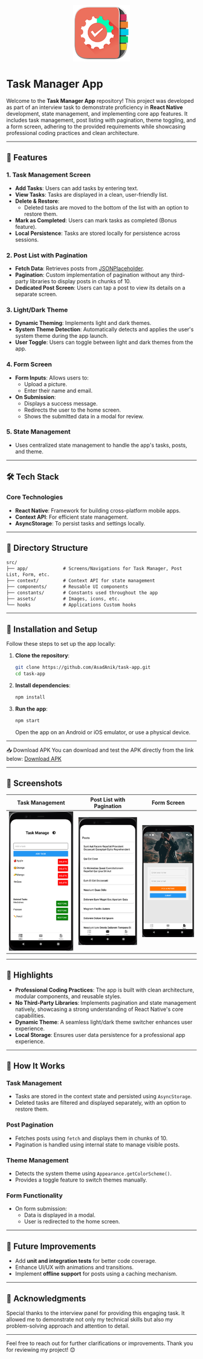 <p align="center">
  <img src="assets/images/icon.png" width="150" height="150" alt="Task Manager Icon"/>
</p>

# Task Manager App

Welcome to the **Task Manager App** repository! This project was developed as part of an interview task to demonstrate proficiency in **React Native** development, state management, and implementing core app features. It includes task management, post listing with pagination, theme toggling, and a form screen, adhering to the provided requirements while showcasing professional coding practices and clean architecture.

---

## 🚀 Features

### **1. Task Management Screen**
- **Add Tasks**: Users can add tasks by entering text.
- **View Tasks**: Tasks are displayed in a clean, user-friendly list.
- **Delete & Restore**: 
  - Deleted tasks are moved to the bottom of the list with an option to restore them.
- **Mark as Completed**: Users can mark tasks as completed (Bonus feature).
- **Local Persistence**: Tasks are stored locally for persistence across sessions.

### **2. Post List with Pagination**
- **Fetch Data**: Retrieves posts from [JSONPlaceholder](https://jsonplaceholder.typicode.com/).
- **Pagination**: Custom implementation of pagination without any third-party libraries to display posts in chunks of 10.
- **Dedicated Post Screen**: Users can tap a post to view its details on a separate screen.

### **3. Light/Dark Theme**
- **Dynamic Theming**: Implements light and dark themes.
- **System Theme Detection**: Automatically detects and applies the user's system theme during the app launch.
- **User Toggle**: Users can toggle between light and dark themes from the app.

### **4. Form Screen**
- **Form Inputs**: Allows users to:
  - Upload a picture.
  - Enter their name and email.
- **On Submission**: 
  - Displays a success message.
  - Redirects the user to the home screen.
  - Shows the submitted data in a modal for review.

### **5. State Management**
- Uses centralized state management to handle the app's tasks, posts, and theme.

---

## 🛠️ Tech Stack

### **Core Technologies**
- **React Native**: Framework for building cross-platform mobile apps.
- **Context API**: For efficient state management.
- **AsyncStorage**: To persist tasks and settings locally.

---

## 📂 Directory Structure

```plaintext
src/
├── app/             # Screens/Navigations for Task Manager, Post List, Form, etc.
├── context/         # Context API for state management
├── components/      # Reusable UI components
├── constants/       # Constants used throughout the app
├── assets/          # Images, icons, etc.
└── hooks            # Applications Custom hooks
```

---

## 🔧 Installation and Setup

Follow these steps to set up the app locally:

1. **Clone the repository**:
   ```bash
   git clone https://github.com/AsadAnik/task-app.git
   cd task-app
   ```

2. **Install dependencies**:
   ```bash
   npm install
   ```

3. **Run the app**:
   ```bash
   npm start
   ```
   Open the app on an Android or iOS emulator, or use a physical device.

---

📥 Download APK
You can download and test the APK directly from the link below:
[Download APK](https://drive.google.com/file/d/1dxX8bvsFl_gwEs7PGreXPMJ7xkp5xxeO/view?usp=drive_link)

---

## 📸 Screenshots

| **Task Management**              | **Post List with Pagination**  | **Form Screen**           |
|----------------------------------|--------------------------------|---------------------------|
| ![Task Screen](assets/images/11.png) | ![Post List](assets/images/2.png) | ![Form Screen](assets/images/3.png) |

---

## 🌟 Highlights

- **Professional Coding Practices**: The app is built with clean architecture, modular components, and reusable styles.
- **No Third-Party Libraries**: Implements pagination and state management natively, showcasing a strong understanding of React Native's core capabilities.
- **Dynamic Theme**: A seamless light/dark theme switcher enhances user experience.
- **Local Storage**: Ensures user data persistence for a professional app experience.

---

## 🧩 How It Works

### **Task Management**
- Tasks are stored in the context state and persisted using `AsyncStorage`.
- Deleted tasks are filtered and displayed separately, with an option to restore them.

### **Post Pagination**
- Fetches posts using `fetch` and displays them in chunks of 10.
- Pagination is handled using internal state to manage visible posts.

### **Theme Management**
- Detects the system theme using `Appearance.getColorScheme()`.
- Provides a toggle feature to switch themes manually.

### **Form Functionality**
- On form submission:
  - Data is displayed in a modal.
  - User is redirected to the home screen.

---

## 📖 Future Improvements

- Add **unit and integration tests** for better code coverage.
- Enhance UI/UX with animations and transitions.
- Implement **offline support** for posts using a caching mechanism.

---

## 🤝 Acknowledgments

Special thanks to the interview panel for providing this engaging task. It allowed me to demonstrate not only my technical skills but also my problem-solving approach and attention to detail.

---

Feel free to reach out for further clarifications or improvements. Thank you for reviewing my project! 😊